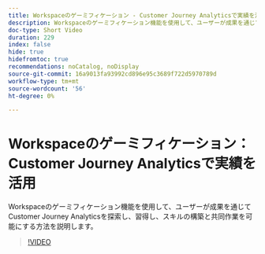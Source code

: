 ```yaml
---
title: Workspaceのゲーミフィケーション - Customer Journey Analyticsで実績を活用
description: Workspaceのゲーミフィケーション機能を使用して、ユーザーが成果を通じてCustomer Journey Analyticsを探索し、習得し、スキルの構築と共同作業を可能にする方法を説明します。
doc-type: Short Video
duration: 229
index: false
hide: true
hidefromtoc: true
recommendations: noCatalog, noDisplay
source-git-commit: 16a9013fa93992cd896e95c3689f722d5970789d
workflow-type: tm+mt
source-wordcount: '56'
ht-degree: 0%

---
```



# Workspaceのゲーミフィケーション：Customer Journey Analyticsで実績を活用

Workspaceのゲーミフィケーション機能を使用して、ユーザーが成果を通じてCustomer Journey Analyticsを探索し、習得し、スキルの構築と共同作業を可能にする方法を説明します。

<!-- 72_S102_3442449_228_gamifying-workspace-unlock-achievements-in-customer-journey-analytics -->
>[!VIDEO](https://video.tv.adobe.com/v/3458360/?learn=on&enablevpops=true)
